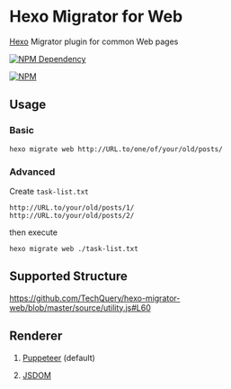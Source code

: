# Hexo Migrator for Web

[Hexo](https://hexo.io/) Migrator plugin for common Web pages

[![NPM Dependency](https://david-dm.org/TechQuery/hexo-migrator-web.svg)](https://david-dm.org/TechQuery/hexo-migrator-web)

[![NPM](https://nodei.co/npm/hexo-migrator-web.png?downloads=true&downloadRank=true&stars=true)](https://nodei.co/npm/hexo-migrator-web/)

## Usage

### Basic

```shell
hexo migrate web http://URL.to/one/of/your/old/posts/
```

### Advanced

Create `task-list.txt`

```
http://URL.to/your/old/posts/1/
http://URL.to/your/old/posts/2/
```

then execute

```shell
hexo migrate web ./task-list.txt
```

## Supported Structure

https://github.com/TechQuery/hexo-migrator-web/blob/master/source/utility.js#L60

## Renderer

1. [Puppeteer](https://pptr.dev/) (default)

2. [JSDOM](https://github.com/jsdom/jsdom)
